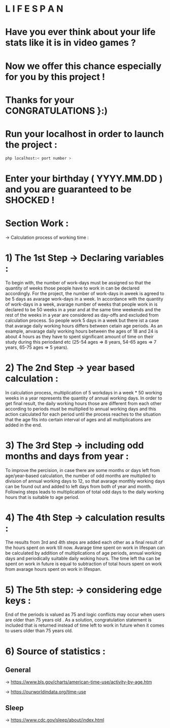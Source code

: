 
# L I F E S P A N

# Have you ever think about your life stats like it is in video games ?

# Now we offer this chance especially for you by this project ! 

# Thanks for your CONGRATULATIONS }:) 

# Run your localhost in order to launch the project :
```bash
php localhost:< port number >
```
# Enter your birthday ( YYYY.MM.DD ) and you are guaranteed to be SHOCKED !

# Section Work :
-> Calculation process of working time :
# 1) The 1st Step -> Declaring variables :
   To begin with, the number of work-days must be assigned so that the quantity of weeks those people have to work in can be declared accordingly.
For the project, the number of work-days in aweek is agreed to be 5 days as avarage work-days in a week. In accordance with the quantity of work-days in a week, avarage number of weeks that people work in is declared to be 50 weeks in a year and at the same time weekends and the rest of the weeks in a year are considered as day-offs and excluded from calculation process. So people work 5 days in a week but there ist a case that avarage daily working hours differs  between cetain age periods. As an example, anvarage daily working hours between the ages of 18 and 24 is about 4 hours as they have to spent significant  amount of time on their study during this periodand etc (25-54 ages => 8 years, 54-65 ages => 7 years, 65-75 ages => 5 years). 
# 2) The 2nd Step -> year based calculation : 
   In calculation process, multiplication of 5 workdays in a week * 50  working weeks in a year represents the quantity of annual working days.
 In order to get final result, the daily working hours those are different from each other according to periods must be multiplied to annual working days and this action calculated for each period until the process reaches to the situation that the age fits into certain interval of ages and all multiplications are added in the end. 
# 3) The 3rd Step -> including odd months and days from year :
 To improve the percision, in case there are some months or days left from age/year-based calculation, the number of odd months are multiplied to division of annual working days to 12, so that avarage monthly working days can be found out and added to left days from both of year and month. Following steps leads to multiplication of total odd days to the daily working hours that is suitable to age period.  
# 4) The 4th Step -> calculation results :
   The results from 3rd and 4th steps are added each other as a final result of the hours spent on work till now. Avarage time spent on work in lifespan can be calculated by addition of multiplications of age periods, annual working days and periodically suitable daily woking hours. The time left tha can be spent on work in future is equal to subtraction of total hours spent on work from avarage hours spent on work in lifespan.
# 5) The 5th step: -> considering edge keys :
End of the periods is valued as 75 and logic conflicts may occur when users are older than 75 years old . As a solution, congratulation statement is included that is returned instead of time left to work in future when it comes to users older than 75 years old. 
# 6) Source of statistics :
## General
-> https://www.bls.gov/charts/american-time-use/activity-by-age.htm

-> https://ourworldindata.org/time-use

## Sleep
-> https://www.cdc.gov/sleep/about/index.html
